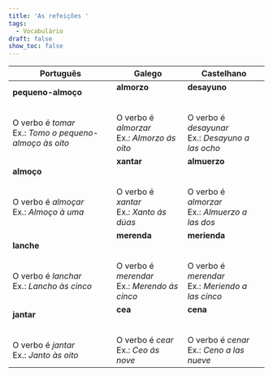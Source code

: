 ```yaml
---
title: 'As refeições '
tags:
  - Vocabulário
draft: false
show_toc: false
---
```

| Português             | Galego            | Castelhano       |
| ----------------------| ----------------  | ---------------- | 
| **pequeno-almoço** <br></br> <br> O verbo é *tomar*<br>Ex.: *Tomo o pequeno-almoço às oito*       | **almorzo** <br></br><br> O verbo é *almorzar*<br>Ex.: *Almorzo ás oito*           | **desayuno** <br></br> <br> O verbo é *desayunar*<br>Ex.: *Desayuno a las ocho*         |
| **almoço** <br></br> <br> O verbo é *almoçar*<br>Ex.: *Almoço à uma*               | **xantar** <br></br> <br> O verbo é *xantar*<br>Ex.: *Xanto ás dúas*           | **almuerzo** <br></br> <br> O verbo é *almorzar*<br>Ex.: *Almuerzo a las dos*       |
| **lanche** <br></br> <br> O verbo é *lanchar*<br>Ex.: *Lancho às cinco*               | **merenda** <br></br> <br> O verbo é *merendar*<br>Ex.: *Merendo ás cinco*          | **merienda** <br></br> <br> O verbo é *merendar*<br>Ex.: *Meriendo a las cinco*   |
| **jantar**  <br></br> <br> O verbo é *jantar*<br>Ex.: *Janto às oito*              | **cea**   <br></br> <br> O verbo é *cear*<br>Ex.: *Ceo ás nove*             | **cena** <br></br> <br> O verbo é *cenar*<br>Ex.: *Ceno a las nueve*             |

